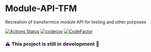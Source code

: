 # Module-API-TFM

Recreation of transformice module API for testing and other purposes

[![Actions Status](https://github.com/Seniru/Module-API-TFM/workflows/Build/badge.svg)](https://github.com/Seniru/Module-API-TFM/actions)
[![codecov](https://codecov.io/gh/Seniru/Module-API-TFM/branch/master/graph/badge.svg)](https://codecov.io/gh/Seniru/Module-API-TFM)
[![CodeFactor](https://www.codefactor.io/repository/github/seniru/module-api-tfm/badge/master)](https://www.codefactor.io/repository/github/seniru/module-api-tfm/overview/master)

### :warning: This project is still in development :construction: 
